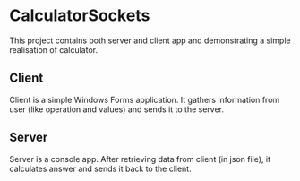 # CalculatorSockets
This project contains both server and client app and demonstrating a simple realisation of calculator.

## Client
Client is a simple Windows Forms application. It gathers information from user (like operation and values) and sends it to the server.

## Server
Server is a console app. After retrieving data from client (in json file), it calculates answer and sends it back to the client.
